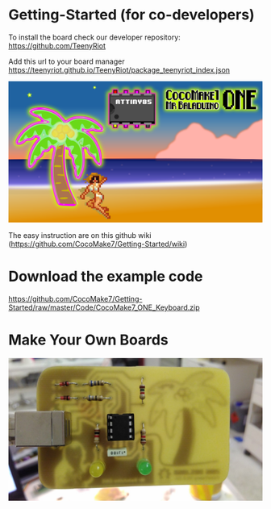 # Getting-Started (for co-developers)

To install the board check our developer repository: https://github.com/TeenyRiot

Add this url to your board manager https://teenyriot.github.io/TeenyRiot/package_teenyriot_index.json

![MrBaladuino ONE using Attiny85](https://raw.githubusercontent.com/CocoMake7/Getting-Started/master/photos/graphics/CocoMakeBeach85.png)

The easy instruction are on this github wiki (https://github.com/CocoMake7/Getting-Started/wiki)

# Download the example code

https://github.com/CocoMake7/Getting-Started/raw/master/Code/CocoMake7_ONE_Keyboard.zip

# Make Your Own Boards

![MrBaladuino ONE DIL-Version](https://raw.githubusercontent.com/CocoMake7/Getting-Started/master/photos/boards_variants/MrBaladuino_DIL-version.jpg)





